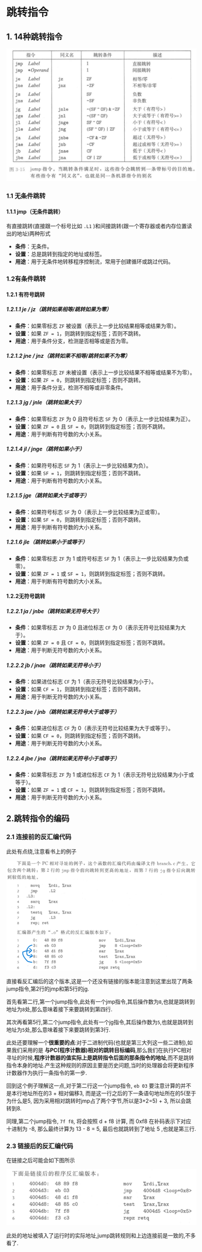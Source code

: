 # 跳转指令

## 1. 14种跳转指令

![](.\跳转指令.png)

### 1.1 无条件跳转

#### 1.1.1 jmp（无条件跳转）

有直接跳转(直接跟一个标号比如 `.L1` )和间接跳转(跟一个寄存器或者内存位置读出的地址)两种形式

- **条件**：无条件。
- **设置**：总是跳转到指定的地址或标签。
- **用途**：用于无条件地转移程序控制流，常用于创建循环或跳过代码。

### 1.2有条件跳转

#### 1.2.1 有符号跳转

##### 	1.2.1.1 je / jz（跳转如果相等/跳转如果为零）

- **条件**：如果零标志 `ZF` 被设置（表示上一步比较结果相等或结果为零）。
- **设置**：如果 `ZF = 1`，则跳转到指定标签；否则不跳转。
- **用途**：用于条件分支，检测是否相等或是否为零。

##### 	1.2.1.2 jne / jnz（跳转如果不相等/跳转如果不为零）

- **条件**：如果零标志 `ZF` 未被设置（表示上一步比较结果不相等或结果不为零）。
- **设置**：如果 `ZF = 0`，则跳转到指定标签；否则不跳转。
- **用途**：用于条件分支，检测不相等或非零条件。

##### 	1.2.1.3 jg / jnle（跳转如果大于）

- **条件**：如果零标志 `ZF` 为 0 且符号标志 `SF` 为 0（表示上一步比较结果为正）。
- **设置**：如果 `ZF = 0` 且 `SF = 0`，则跳转到指定标签；否则不跳转。
- **用途**：用于判断有符号数的大小关系。

##### 	1.2.1.4 jl / jnge（跳转如果小于）

- **条件**：如果符号标志 `SF` 为 1（表示上一步比较结果为负）。
- **设置**：如果 `SF = 1`，则跳转到指定标签；否则不跳转。
- **用途**：用于判断有符号数的大小关系。

##### 	1.2.1.5 jge（跳转如果大于或等于）

- **条件**：如果符号标志 `SF` 为 0（表示上一步比较结果为正或零）。
- **设置**：如果 `SF = 0`，则跳转到指定标签；否则不跳转。
- **用途**：用于判断有符号数的大小关系。

##### 	1.2.1.6 jle（跳转如果小于或等于）

- **条件**：如果零标志 `ZF` 为 1 或符号标志 `SF` 为 1（表示上一步比较结果为负或零）。
- **设置**：如果 `ZF = 1` 或 `SF = 1`，则跳转到指定标签；否则不跳转。
- **用途**：用于判断有符号数的大小关系。



#### 1.2.2无符号跳转

##### 1.2.2.1 ja / jnbe（跳转如果无符号大于）

- **条件**：如果零标志 `ZF` 为 0 且进位标志 `CF` 为 0（表示无符号比较结果为大于）。
- **设置**：如果 `ZF = 0` 且 `CF = 0`，则跳转到指定标签；否则不跳转。
- **用途**：用于判断无符号数的大小关系。

##### 1.2.2.2 jb / jnae（跳转如果无符号小于）

- **条件**：如果进位标志 `CF` 为 1（表示无符号比较结果为小于）。
- **设置**：如果 `CF = 1`，则跳转到指定标签；否则不跳转。
- **用途**：用于判断无符号数的大小关系。

##### 1.2.2.3 jae / jnb（跳转如果无符号大于或等于）

- **条件**：如果进位标志 `CF` 为 0（表示无符号比较结果为大于或等于）。
- **设置**：如果 `CF = 0`，则跳转到指定标签；否则不跳转。
- **用途**：用于判断无符号数的大小关系。

##### 1.2.2.4 jbe / jna（跳转如果无符号小于或等于）

- **条件**：如果零标志 `ZF` 为 1 或进位标志 `CF` 为 1（表示无符号比较结果为小于或等于）。
- **设置**：如果 `ZF = 1` 或 `CF = 1`，则跳转到指定标签；否则不跳转。
- **用途**：用于判断无符号数的大小关系。



## 2.跳转指令的编码



### 2.1 连接前的反汇编代码

此处有点绕,注意看书上的例子

![](.\跳转指令的编码的一个例子png.png)

直接看反汇编后的这个版本,这是一个还没有链接的版本能注意到这里出现了两条jump指令,第2行的jmp和第5行的jg.

首先看第二行,第一个jump指令,此处有一个jmp指令,其后操作数为`8`,也就是跳转到地址为`8`处,那么意味着接下来要跳转到第四行.

其次再看第5行,第二个jump指令,此处有一个jg指令,其后操作数为`5`,也就是跳转到地址为`5`处,那么意味着接下来要跳转到第3行.

此处还要理解一个**很重要的点**:对于二进制代码(也就是第三大列这一些二进制),如果我们采用的是 **与PC(程序计数器)相对的跳转目标编码**,那么我们在执行PC相对寻址的时候,**程序计数器的值实际上是跳转指令后面的那条指令的地址**,而不是跳转指令本身的地址.产生这种规则的原因主要是历史问题,当时的处理器会将更新程序计数器作为执行一条指令的第一步.

回到这个例子理解这一点,对于第二行这一个jump指令, `eb 03` 要注意计算的并不是本行地址所在的3 + 相对偏移3, 而是这一行之后的下一条语句地址所在的5(至于为什么是5, 因为采用相对跳转时jmp占了两个字节,所以是3+2=5) + 3, 所以会跳转到8.

同理,第二个jump指令, `7f f8`, 将会按照 d + f8 计算, 而 0xf8 在补码表示下对应十进制为 -8, 那么最终计算为 13 - 8 = 5, 最后也就跳转到了地址 5 ,也就是第三行.



### 2.3 链接后的反汇编代码

在链接之后可能会如下图所示

![](.\跳转指令的编码_反汇编后.png)

此处的地址被填入了运行时的实际地址,jump跳转规则和上边连接前是一致的,不多看了.







